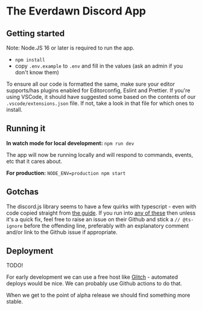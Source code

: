# The Everdawn Discord App

## Getting started

Note: Node.JS 16 or later is required to run the app.

- `npm install`
- copy `.env.example` to `.env` and fill in the values (ask an admin if you don't know them)

To ensure all our code is formatted the same, make sure your editor supports/has plugins enabled for Editorconfig, Eslint and Prettier. If you're using VSCode, it should have suggested some based on the contents of our `.vscode/extensions.json` file. If not, take a look in that file for which ones to install.

## Running it

**In watch mode for local development:**
`npm run dev`

The app will now be running locally and will respond to commands, events, etc that it cares about.

**For production:**
`NODE_ENV=production npm start`

## Gotchas

The discord.js library seems to have a few quirks with typescript - even with code copied straight from [the guide](https://discordjs.guide). If you run into [any of these](https://github.com/discordjs/discord.js/issues/6638) then unless it's a quick fix, feel free to raise an issue on their Github and stick a `// @ts-ignore` before the offending line, preferably with an explanatory comment and/or link to the Github issue if appropriate.

## Deployment

TODO!

For early development we can use a free host like [Glitch](https://glitch.me) - automated deploys would be nice. We can probably use Github actions to do that.

When we get to the point of alpha release we should find something more stable.
